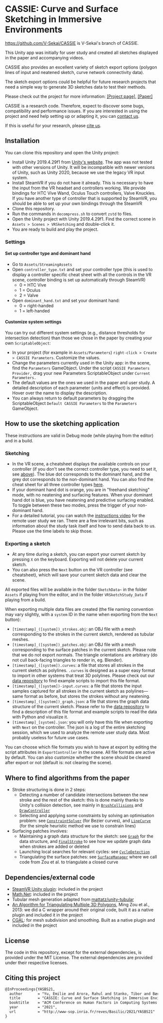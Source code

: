 # CASSIE: Curve and Surface Sketching in Immersive Environments

https://github.com/V-Sekai/CASSIE is V-Sekai's branch of CASSIE.

This Unity app was initially for user study and created all sketches displayed in the paper and accompanying videos.

CASSIE also provides an excellent variety of sketch export options (polygon lines of input and neatened sketch, curve network connectivity data).

The sketch export options could be helpful for future research projects that need a simple way to generate 3D sketches data to test their methods.

Please check out the project for more information: [[Project page]](https://em-yu.github.io/research/cassie/), [[Paper]](http://www-sop.inria.fr/reves/Basilic/2021/YASBS21/CASSIE_author_version.pdf)

CASSIE is a research code. Therefore, expect to discover some bugs, compatibility and performance issues. If you are interested in using the project and need help setting up or adapting it, you can [contact us](mailto:emilie.yu@inria.fr).

If this is useful for your research, please [cite us](#citing-this-project).

## Installation

You can clone this repository and open the Unity project:

* Install Unity 2019.4.29f1 from [Unity's website](https://unity3d.com/fr/get-unity/download/archive). The app was not tested with other versions of Unity. It will be incompatible with newer versions of Unity, such as Unity 2020, because we use the legacy VR input system.
* Install SteamVR if you do not have it already. This is necessary to have the input from the VR headset and controllers working. We provide bindings for HTC Vive Wand, Oculus Touch controllers, Valve Knuckles. If you have another type of controller that is supported by SteamVR, you should be able to set up your own bindings through the SteamVR 
* Clone this repository.
* Run the commands in `decompress.sh` to convert `zstd` to files.
* Open the Unity project with Unity 2019.4.29f1. Find the correct scene in `Assets > Scenes > VRSketching` and double-click it.
* You are ready to build and play the project.

### Settings

#### Set up controller type and dominant hand

* Go to `Assets/StreamingAssets`
* Open `controller_type.txt` and set your controller type (this is used to display a controller specific cheat sheet with all the controls in the VR scene, controller binding is set up automatically through SteamVR)
  * 0 = HTC Vive
  * 1 = Oculus
  * 2 = Valve
* Open `dominant_hand.txt` and set your dominant hand:
  * 0 = right-handed
  * 1 = left-handed

#### Customize system settings

You can try out different system settings (e.g., distance thresholds for intersection detection) than those we chose in the paper by creating your own `ScriptableObject`:

* In your project (for example in `Assets/Parameters`) `right-click > Create > CASSIE Parameters`. Customize the values.
* Change the parameters currently used in the Unity app: in the scene, find the `Parameters` GameObject. Under the script `CASSIE Parameters Provider,` drag your new Parameters ScriptableObject under `Current Parameters.`
* The default values are the ones we used in the paper and user study. A detailed description of each parameter (units and effect) is provided. Hover over the name to display the description.
* You can always return to default parameters by dragging the ScriptableObject `Default CASSIE Parameters` to the `Parameters` GameObject.

## How to use the sketching application

These instructions are valid in Debug mode (while playing from the editor) and in a build.

### Sketching

* In the VR scene, a cheatsheet displays the available controls on your controller (if you don't see the correct controller type, you need to set it, see [above](#set-up-controller-type-and-dominant-hand)). The blue dot corresponds to the dominant hand, and the grey dot corresponds to the non-dominant hand. You can also find the cheat sheet for all three controller types [here](http://www-sop.inria.fr/members/Emilie.Yu/Controllers-cheatseet.pdf).
* If your dominant hand dot is orange, you are in "freehand sketching" mode, with no neatening and surfacing features. When your dominant hand dot is blue, you have neatening and predictive surfacing enabled. To toggle between these two modes, press the trigger of your non-dominant hand.
* For a detailed tutorial, you can watch the [instructions video](https://youtu.be/Z2JEOQJK8cg) for the remote user study we ran. There are a few irrelevant bits, such as information about the study task itself and how to send data back to us. Please use the time labels to skip those.

### Exporting a sketch

* At any time during a sketch, you can export your current sketch by pressing `X` on the keyboard. Exporting will not delete your current sketch.
* You can also press the `Next` button on the VR controller (see cheatsheet), which will save your current sketch data and clear the scene.

All exported files will be available in the folder `SketchData~` in the folder `Assets` if playing from the editor, and in the folder `VRSketchStudy_Data` if playing from a build.

When exporting multiple data files are created (the file naming convention may vary slightly, with a `system` ID in the name when exporting from the `Next` button):

* `[timestamp]_([system])_strokes.obj`: an OBJ file with a mesh corresponding to the strokes in the current sketch, rendered as tubular meshes.
* `[timestamp]_([system])_patches.obj`: an OBJ file with a mesh corresponding to the surface patches in the current sketch. Please note that we do not export normals. The triangle orientations are arbitrary (do not cull back-facing triangles to render in, eg. Blender).
* `[timestamp]_([system]).curves`: a file that stores all strokes in the current sketch as polylines. `.curves` is designed as a super easy format to import in other systems that treat 3D polylines. Please check out our [data repository](https://gitlab.inria.fr/D3/cassie-data) to find example scripts to import this file format.
* `[timestamp]_([system])-input.curves`: a file that stores the input samples captured for all strokes in the current sketch as polylines—same format as before, but stores the strokes without any neatening.
* `[timestamp]_([system])_graph.json`: a file that stores the graph data structure of the current sketch. Please refer to the [data repository](https://gitlab.inria.fr/D3/cassie-data) to find a description of this file format and example scripts to read the data with Python and visualize it.
* `[timestamp]_[system].json`: you will only have this file when exporting with `Next` on the controller. The json is a log of the entire sketching session, which we used to analyze the remote user study data. Most probably useless for future use cases.

You can choose which file formats you wish to have at export by editing the script attributes in `ExportController` in the scene. All file formats are active by default. You can also customize whether the scene should be cleared after export or not (default is: not clearing the scene).

## Where to find algorithms from the paper

* Stroke structuring is done in 2 steps:
  * Detecting a number of candidate intersections between the new stroke and the rest of the sketch: this is done mainly thanks to Unity's collision detection, see mainly in [`BrushCollisions`](/Assets/Scripts/Select/BrushCollisions.cs) and [`DrawController`](/Assets/Scripts/Create/Sketch/DrawController.cs#L258) 
  * Selecting and applying some constraints by solving an optimisation problem: see [`ConstraintSolver`](/Assets/Scripts/Create/Sketch/Beautify/ConstraintSolver.cs) (for Bezier curves), and [`LineCurve`](/Assets/Scripts/Curves/LineCurve.cs#L117) (for the simple heuristic method we use to constrain lines)
* Surfacing patches involves:
  * Maintaining a graph data structure for the sketch: see [`Graph`](/Assets/Scripts/Data/Graph/Graph.cs) for the data structure, and [`FinalStroke`](/Assets/Scripts/Data/Strokes/FinalStroke.cs) to see how we update graph data when strokes are added or deleted
  * Launching local searches for relevant cycles: see [`CycleDetection`](/Assets/Scripts/Data/Graph/CycleDetection.cs)
  * Triangulating the surface patches: see [`SurfaceManager`](/Assets/Scripts/Create/Surface/SurfaceManager.cs#L166) where we call code from Zou et al. to triangulate a closed curve

## Dependencies/external code

* [SteamVR Unity plugin](https://assetstore.unity.com/packages/tools/integration/steamvr-plugin-32647): included in the project
* [Math.Net](https://numerics.mathdotnet.com/): included in the project
* Tubular mesh generation adapted from [mattatz/unity-tubular](mattatz/unity-tubular)
* [An Algorithm for Triangulating Multiple 3D Polygons](https://www.cse.wustl.edu/~taoju/zoum/projects/TriMultPoly/index.html), Ming Zou et al., 2013: we did a C wrapper around their original code, built it as a native plugin and included it in the project
* [CGAL](https://www.cgal.org/): for mesh subdivision and smoothing. Built as a native plugin and included in the project

## License

The code in this repository, except for the external dependencies, is provided under the MIT License. The external dependencies are provided under their respective licenses.

## Citing this project

```latex
@InProceedings{YASBS21,
  author       = "Yu, Emilie and Arora, Rahul and Stanko, Tibor and Bærentzen, J. Andreas and Singh, Karan and Bousseau, Adrien",
  title        = "CASSIE: Curve and Surface Sketching in Immersive Environments",
  booktitle    = "ACM Conference on Human Factors in Computing Systems (CHI)",
  year         = "2021",
  url          = "http://www-sop.inria.fr/reves/Basilic/2021/YASBS21"
}
```
